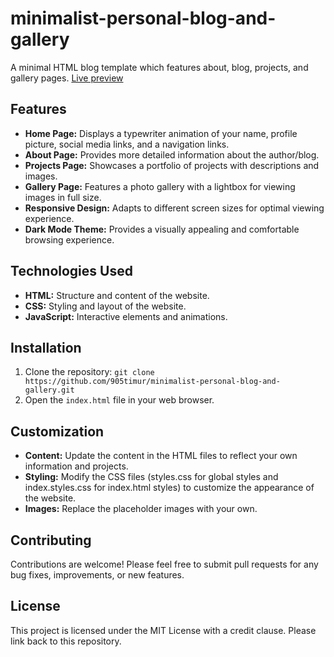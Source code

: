 # minimalist-personal-blog-and-gallery
A minimal HTML blog template which features about, blog, projects, and gallery pages.
[Live preview](https://905timur.github.io/minimalist-personal-blog-and-gallery/index.html)

## Features

* **Home Page:** Displays a typewriter animation of your name, profile picture, social media links, and a navigation links.
* **About Page:** Provides more detailed information about the author/blog.
* **Projects Page:** Showcases a portfolio of projects with descriptions and images.
* **Gallery Page:** Features a photo gallery with a lightbox for viewing images in full size.
* **Responsive Design:** Adapts to different screen sizes for optimal viewing experience.
* **Dark Mode Theme:** Provides a visually appealing and comfortable browsing experience.

## Technologies Used

* **HTML:** Structure and content of the website.
* **CSS:** Styling and layout of the website.
* **JavaScript:** Interactive elements and animations.

## Installation

1. Clone the repository: `git clone https://github.com/905timur/minimalist-personal-blog-and-gallery.git`
2. Open the `index.html` file in your web browser.

## Customization

* **Content:** Update the content in the HTML files to reflect your own information and projects.
* **Styling:** Modify the CSS files (styles.css for global styles and index.styles.css for index.html styles) to customize the appearance of the website.
* **Images:** Replace the placeholder images with your own.

## Contributing

Contributions are welcome! Please feel free to submit pull requests for any bug fixes, improvements, or new features.

## License

This project is licensed under the MIT License with a credit clause. Please link back to this repository.
